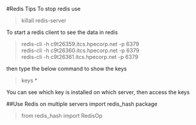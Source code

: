#Redis Tips
To stop redis use  
>killall redis-server

To start a redis client to see the data in redis  
>redis-cli -h c9t26359.itcs.hpecorp.net -p 6379  
>redis-cli -h c9t26360.itcs.hpecorp.net -p 6379  
>redis-cli -h c9t26361.itcs.hpecorp.net -p 6379

then type the below command to show the keys
>keys *

You can see which key is installed on which server, then access the keys

##Use Redis on multiple servers
import redis_hash package
>from redis_hash import RedisOp
